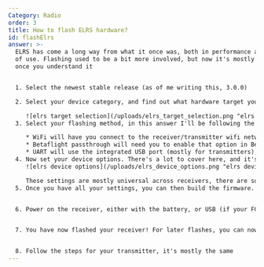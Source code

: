 ```yaml
---
Category: Radio
order: 3
title: How to flash ELRS hardware?
id: flashElrs
answer: >-
  ELRS has come a long way from what it once was, both in performance and ease
  of use. Flashing used to be a bit more involved, but now it's mostly a breeze
  once you understand it


  1. Select the newest stable release (as of me writing this, 3.0.0)

  2. Select your device category, and find out what hardware target you need to use, usually, the manufacturer will have this listed. Then select it in the configurator. Below is an example for Happymodel EP1 and EP2 receivers. If you're flashing a different receiver or a transmitter, it will be different for you:

     ![elrs target selection](/uploads/elrs_target_selection.png "elrs target selection")
  3. Select your flashing method, in this answer I'll be following the WiFi flashing process. If you can't use WiFi for one reason or another, there's also Betaflight Passthrough and UART

     * WiFi will have you connect to the receiver/transmitter wifi network and upload the file there or connect the receiver/transmitter to your WiFi network
     * Betaflight passthrough will need you to enable that option in Betaflight as well, and you can then connect your flight controller and flash it that way
     * UART will use the integrated USB port (mostly for transmitters), or an FTDI breakout board for receivers (though this is more advanced)
  4. Now set your device options. There's a lot to cover here, and it's all well covered in the [ELRS wiki](https://www.expresslrs.org/2.0/quick-start/getting-started/) and more specifically the [User Defines](https://www.expresslrs.org/2.0/software/user-defines/). The main thing is the bind phrase, which you should set to be the same on your transmitter and receiver, you won't have to do any manual binding. Set your regulatory domain, and your home wifi settings to make flashing a little easier once you have flashed the receiver once with this ew firmware
     ![elrs device options](/uploads/elrs_device_options.png "elrs device options")

     These settings are mostly universal across receivers, there are some module-specific settings that are more for advanced use, and should be kept to default
  5. Once you have all your settings, you can then build the firmware. Don't worry if this takes a while, it may first need to install all the dependencies. Once done, it should pop up a file explorer window with the firmware files, you will want the one with the full device name


  6﻿. Power on the receiver, either with the battery, or USB (if your FC supports it). After the wifi interval time has passed, the receiver should change its blinking pattern, indicating WiFi access point mode. You should see a new WiFi network show up named something like `ExpressLRX RX`. Connect to it, and go to <http://10.0.0.1> in your web browser. Drag the file into the file attachment area, or navigate to it manually. Then you can press `Update`. If everything went to plan, you should soon see a blank page saying `Update Success! Rebooting...`


  7﻿. You have now flashed your receiver! For later flashes, you can now also use your home network to flash and set up the receiver


  8﻿. Follow the steps for your transmitter, it's mostly the same
---
```

